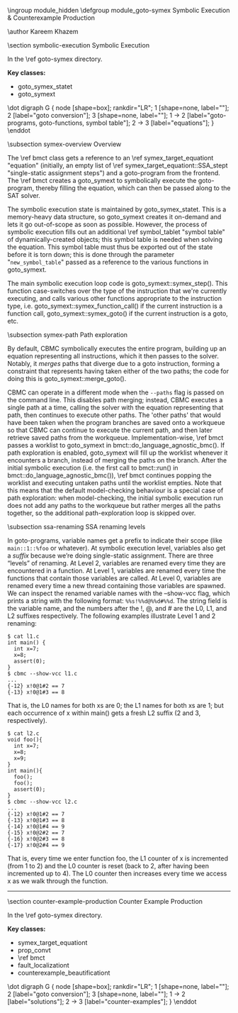 \ingroup module_hidden
\defgroup module_goto-symex Symbolic Execution & Counterexample Production

\author Kareem Khazem

\section symbolic-execution Symbolic Execution

In the \ref goto-symex directory.

**Key classes:**
* goto_symex_statet
* goto_symext

\dot
digraph G {
	node [shape=box];
	rankdir="LR";
	1 [shape=none, label=""];
	2 [label="goto conversion"];
	3 [shape=none, label=""];
	1 -> 2 [label="goto-programs, goto-functions, symbol table"];
	2 -> 3 [label="equations"];
}
\enddot

\subsection symex-overview Overview

The \ref bmct class gets a reference to an \ref symex_target_equationt
"equation" (initially, an empty list of \ref symex_target_equationt::SSA_stept
"single-static assignment steps") and a goto-program from the frontend.
The \ref bmct creates a goto_symext to symbolically execute the
goto-program, thereby filling the equation, which can then be passed
along to the SAT solver.

The symbolic execution state is maintained by goto_symex_statet. This is
a memory-heavy data structure, so goto_symext creates it on-demand and
lets it go out-of-scope as soon as possible. However, the process of
symbolic execution fills out an additional \ref symbol_tablet
"symbol table" of dynamically-created objects; this symbol table is
needed when solving the equation. This symbol table must thus be
exported out of the state before it is torn down; this is done through
the parameter "`new_symbol_table`" passed as a reference to the various
functions in goto_symext.

The main symbolic execution loop code is goto_symext::symex_step(). This
function case-switches over the type of the instruction that we're
currently executing, and calls various other functions appropriate to
the instruction type, i.e. goto_symext::symex_function_call() if the
current instruction is a function call, goto_symext::symex_goto() if the
current instruction is a goto, etc.

\subsection symex-path Path exploration

By default, CBMC symbolically executes the entire program, building up
an equation representing all instructions, which it then passes to the
solver. Notably, it _merges_ paths that diverge due to a goto
instruction, forming a constraint that represents having taken either of
the two paths; the code for doing this is goto_symext::merge_goto().

CBMC can operate in a different mode when the `--paths` flag is passed
on the command line. This disables path merging; instead, CBMC executes
a single path at a time, calling the solver with the equation
representing that path, then continues to execute other paths.
The 'other paths' that would have been taken when the program branches
are saved onto a workqueue so that CBMC can continue to execute the
current path, and then later retrieve saved paths from the workqueue.
Implementation-wise, \ref bmct passes a worklist to goto_symext in
bmct::do_language_agnostic_bmc(). If path exploration is enabled,
goto_symext will fill up the worklist whenever it encounters a branch,
instead of merging the paths on the branch.  After the initial symbolic
execution (i.e. the first call to bmct::run() in
bmct::do_language_agnostic_bmc()), \ref bmct continues popping the
worklist and executing untaken paths until the worklist empties. Note
that this means that the default model-checking behaviour is a special
case of path exploration: when model-checking, the initial symbolic
execution run does not add any paths to the workqueue but rather merges
all the paths together, so the additional path-exploration loop is
skipped over.

\subsection ssa-renaming SSA renaming levels

In goto-programs, variable names get a prefix to indicate their scope
(like `main::1::%foo` or whatever). At symbolic execution level, variables
also get a _suffix_ because we’re doing single-static assignment. There
are three “levels” of renaming. At Level 2, variables are renamed every
time they are encountered in a function. At Level 1, variables are
renamed every time the functions that contain those variables are
called. At Level 0, variables are renamed every time a new thread
containing those variables are spawned. We can inspect the renamed
variable names with the –show-vcc flag, which prints a string with the
following format: `%%s!%%d@%%d#%%d`. The string field is the variable name,
and the numbers after the !, @, and # are the L0, L1, and L2 suffixes
respectively. The following examples illustrate Level 1 and 2 renaming:

    $ cat l1.c
    int main() {
      int x=7;
      x=8;
      assert(0);
    }
    $ cbmc --show-vcc l1.c
    ...
    {-12} x!0@1#2 == 7
    {-13} x!0@1#3 == 8

That is, the L0 names for both xs are 0; the L1 names for both xs are 1;
but each occurrence of x within main() gets a fresh L2 suffix (2 and 3,
respectively).

    $ cat l2.c
    void foo(){
      int x=7;
      x=8;
      x=9;
    }
    int main(){
      foo();
      foo();
      assert(0);
    }
    $ cbmc --show-vcc l2.c
    ...
    {-12} x!0@1#2 == 7
    {-13} x!0@1#3 == 8
    {-14} x!0@1#4 == 9
    {-15} x!0@2#2 == 7
    {-16} x!0@2#3 == 8
    {-17} x!0@2#4 == 9

That is, every time we enter function foo, the L1 counter of x is
incremented (from 1 to 2) and the L0 counter is reset (back to 2, after
having been incremented up to 4). The L0 counter then increases every
time we access x as we walk through the function.

---
\section counter-example-production Counter Example Production

In the \ref goto-symex directory.

**Key classes:**
* symex_target_equationt
* prop_convt
* \ref bmct
* fault_localizationt
* counterexample_beautificationt

\dot
digraph G {
  node [shape=box];
  rankdir="LR";
  1 [shape=none, label=""];
  2 [label="goto conversion"];
  3 [shape=none, label=""];
  1 -> 2 [label="solutions"];
  2 -> 3 [label="counter-examples"];
}
\enddot
